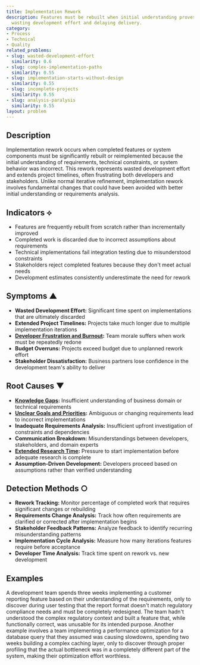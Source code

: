 ```yaml
---
title: Implementation Rework
description: Features must be rebuilt when initial understanding proves incorrect,
  wasting development effort and delaying delivery.
category:
- Process
- Technical
- Quality
related_problems:
- slug: wasted-development-effort
  similarity: 0.6
- slug: complex-implementation-paths
  similarity: 0.55
- slug: implementation-starts-without-design
  similarity: 0.55
- slug: incomplete-projects
  similarity: 0.55
- slug: analysis-paralysis
  similarity: 0.55
layout: problem
---
```


## Description

Implementation rework occurs when completed features or system components must be significantly rebuilt or reimplemented because the initial understanding of requirements, technical constraints, or system behavior was incorrect. This rework represents wasted development effort and extends project timelines, often frustrating both developers and stakeholders. Unlike normal iterative refinement, implementation rework involves fundamental changes that could have been avoided with better initial understanding or requirements analysis.

## Indicators ⟡

- Features are frequently rebuilt from scratch rather than incrementally improved
- Completed work is discarded due to incorrect assumptions about requirements
- Technical implementations fail integration testing due to misunderstood constraints
- Stakeholders reject completed features because they don't meet actual needs
- Development estimates consistently underestimate the need for rework

## Symptoms ▲

- **Wasted Development Effort:** Significant time spent on implementations that are ultimately discarded
- **Extended Project Timelines:** Projects take much longer due to multiple implementation iterations
- **[Developer Frustration and Burnout](developer-frustration-and-burnout.md):** Team morale suffers when work must be repeatedly redone
- **Budget Overruns:** Projects exceed budget due to unplanned rework effort
- **Stakeholder Dissatisfaction:** Business partners lose confidence in the development team's ability to deliver

## Root Causes ▼

- **[Knowledge Gaps](knowledge-gaps.md):** Insufficient understanding of business domain or technical requirements
- **[Unclear Goals and Priorities](unclear-goals-and-priorities.md):** Ambiguous or changing requirements lead to incorrect implementations
- **Inadequate Requirements Analysis:** Insufficient upfront investigation of constraints and dependencies
- **Communication Breakdown:** Misunderstandings between developers, stakeholders, and domain experts
- **[Extended Research Time](extended-research-time.md):** Pressure to start implementation before adequate research is complete
- **Assumption-Driven Development:** Developers proceed based on assumptions rather than verified understanding

## Detection Methods ○

- **Rework Tracking:** Monitor percentage of completed work that requires significant changes or rebuilding
- **Requirements Change Analysis:** Track how often requirements are clarified or corrected after implementation begins
- **Stakeholder Feedback Patterns:** Analyze feedback to identify recurring misunderstanding patterns
- **Implementation Cycle Analysis:** Measure how many iterations features require before acceptance
- **Developer Time Analysis:** Track time spent on rework vs. new development

## Examples

A development team spends three weeks implementing a customer reporting feature based on their understanding of the requirements, only to discover during user testing that the report format doesn't match regulatory compliance needs and must be completely redesigned. The team hadn't understood the complex regulatory context and built a feature that, while functionally correct, was unusable for its intended purpose. Another example involves a team implementing a performance optimization for a database query that they assumed was causing slowdowns, spending two weeks building a complex caching layer, only to discover through proper profiling that the actual bottleneck was in a completely different part of the system, making their optimization effort worthless.